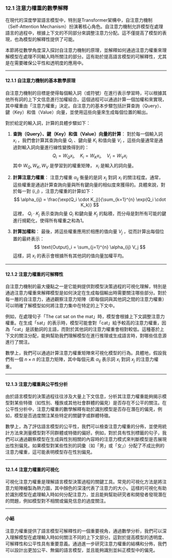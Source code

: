
### **12.1 注意力權重的數學解釋**

在現代的深度學習語言模型中，特別是Transformer架構中，自注意力機制（Self-Attention Mechanism）扮演著核心角色。自注意力機制允許模型在處理語言的過程中，根據上下文的不同部分來調整注意力分配。這不僅提高了模型的表現，也為模型的解釋性提供了可能。

本節將從數學角度深入探討自注意力機制的原理，並解釋如何通過注意力權重來理解模型在處理不同輸入時所關注的部分。這有助於提高語言模型的可解釋性，尤其是在需要確保公平性和透明度的應用中。

---

#### **12.1.1 自注意力機制的基本數學原理**

自注意力機制的目標是使得每個輸入詞（或符號）在進行表示學習時，可以根據其他所有詞的上下文信息進行加權組合。這個過程可以通過計算一個加權和來實現，其中權重由「注意力權重」決定。自注意力的基本步驟包括計算查詢（Query）、鍵（Key）和值（Value）向量，並使用這些向量來生成每個位置的輸出。

對於給定的輸入詞，計算的具體步驟如下：

1. **查詢（Query）、鍵（Key）和值（Value）向量的計算**：
   對於每一個輸入詞  $x_i$ ，我們會計算其查詢向量  $Q_i$ 、鍵向量  $K_i$  和值向量  $V_i$ ，這些向量通常是通過對輸入詞向量進行線性變換得到的：
   $$
   Q_i = W_Q x_i, \quad K_i = W_K x_i, \quad V_i = W_V x_i
   $$
   其中  $W_Q, W_K, W_V$  是學習到的權重矩陣， $x_i$  是輸入的詞向量。

2. **計算注意力權重**：
   注意力權重  $\alpha_{ij}$  衡量的是詞  $x_j$  對詞  $x_i$  的關注程度。通常，這些權重是通過計算查詢向量與所有鍵向量的相似度來獲得的。具體來說，對於每一對  $(i, j)$ ，注意力權重的計算如下：
   $$
   \alpha_{ij} = \frac{\exp(Q_i \cdot K_j)}{\sum_{k=1}^{n} \exp(Q_i \cdot K_k)}
   $$
   這裡， $Q_i \cdot K_j$  表示查詢向量  $Q_i$  和鍵向量  $K_j$  的點積，而分母是對所有可能的鍵進行規範化，使得所有權重之和為1。

3. **計算加權和**：
   最後，將這些權重應用於相應的值向量  $V_j$ ，從而計算出每個位置的最終表示：
   $$
   \text{Output}_i = \sum_{j=1}^{n} \alpha_{ij} V_j
   $$
   這樣，詞  $x_i$  的表示會根據所有其他詞的值向量加權平均。

---

#### **12.1.2 注意力權重的可解釋性**

自注意力機制的最大優點之一是它能夠提供對模型決策過程的可視化理解，特別是通過注意力權重來解釋模型是如何決定在生成每個輸出時需要關注哪些部分。對於每一層的自注意力，通過觀察注意力矩陣（即每個詞與其他詞之間的注意力權重）可以明確了解模型如何將注意力集中在特定的上下文中。

例如，在處理句子「The cat sat on the mat」時，模型會根據上下文調整注意力權重。在生成「sat」的表示時，模型可能會對「cat」給予較高的注意力權重，因為「cat」是該動詞的主語，而對於其他詞的注意力權重會相對較低。這種基於上下文的關注分配，能夠幫助我們理解模型在進行推理或生成語言時，對哪些信息源進行了關注。

數學上，我們可以通過計算注意力權重矩陣來可視化模型的行為。具體地，假設我們有一個  $n \times n$  的注意力矩陣，其中每個元素  $\alpha_{ij}$  表示詞  $x_i$  對詞  $x_j$  的注意力權重。

---

#### **12.1.3 注意力權重與公平性分析**

由於語言模型的決策過程往往涉及大量上下文信息，分析其注意力權重能夠揭示模型對某些特徵（如性別、種族或其他社會群體的偏見）是否存在不公平的關注。在公平性分析中，注意力權重的數學解釋有助於識別模型是否存在潛在的偏見，例如，模型是否過度關注某些特定的關鍵字或群體特徵。

數學上，為了評估語言模型的公平性，我們可以檢查注意力權重的分佈，並使用統計方法來測量模型對不同群體或特徵的偏好。例如，對於具有性別標籤的句子，我們可以通過觀察模型在生成與性別相關的內容時的注意力模式來判斷模型是否展現出性別偏見。如果模型對某些性別的詞彙（如「男」或「女」）分配了不成比例的注意力權重，這可能表明模型存在性別偏見。

---

#### **12.1.4 注意力權重的可視化**

可視化注意力權重是理解語言模型決策過程的關鍵工具。常見的可視化方法是將注意力矩陣繪製為熱力圖，其中顏色的深淺代表了注意力的大小。這樣的可視化有助於識別模型在處理輸入時如何分配注意力，並且能夠幫助研究者和開發者發現潛在的問題，例如模型對不相關或偏見信息的過度關注。

---

#### **小結**

注意力權重提供了語言模型可解釋性的一個重要視角，通過數學分析，我們可以深入理解模型在處理輸入時如何關注不同的上下文部分。這對於提高模型的透明度、可解釋性和公平性具有重要意義。通過進一步研究注意力權重的結構和分佈，我們可以設計出更加公平、無偏的語言模型，並且能夠識別並糾正模型中的偏見。